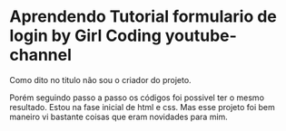 # Aprendendo Tutorial formulario de login by Girl Coding youtube-channel

Como dito no titulo não sou o criador do projeto.

Porém seguindo passo a passo os códigos foi possivel ter o mesmo resultado. Estou na fase inicial de html e css. Mas esse projeto foi bem maneiro vi bastante coisas que eram novidades para mim.
